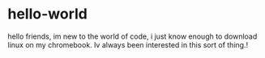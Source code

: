 # hello-world
hello friends, im new to the world of code, i just know enough to download linux on my chromebook. Iv always been interested in this sort of thing.!
